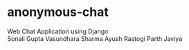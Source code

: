 # anonymous-chat
Web Chat Application using Django  
Sonali Gupta
Vasundhara Sharma
Ayush Rastogi
Parth Javiya

